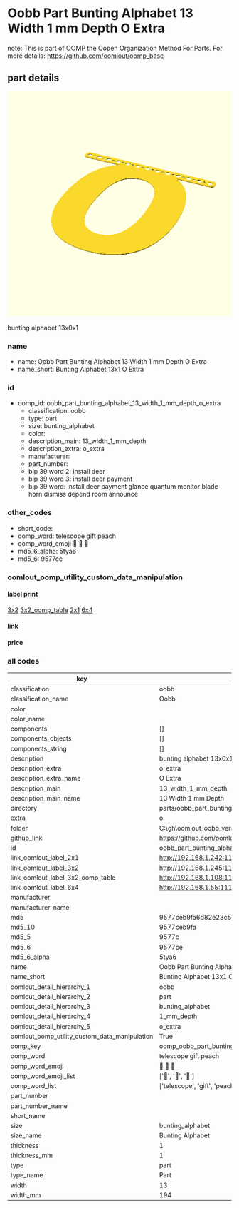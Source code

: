 # Oobb Part Bunting Alphabet 13 Width 1 mm Depth O Extra  

note: This is part of OOMP the Oopen Organization Method For Parts. For more details: https://github.com/oomlout/oomp_base

##  part details
  

[![](3dpr.png)](3dpr.png)

bunting alphabet 13x0x1



### name
* name: Oobb Part Bunting Alphabet 13 Width 1 mm Depth O Extra
* name_short: Bunting Alphabet 13x1 O Extra
### id
* oomp_id: oobb_part_bunting_alphabet_13_width_1_mm_depth_o_extra
  * classification: oobb
  * type: part
  * size: bunting_alphabet
  * color: 
  * description_main: 13_width_1_mm_depth
  * description_extra: o_extra
  * manufacturer: 
  * part_number: 
  * bip 39 word 2: install deer
  * bip 39 word 3: install deer payment
  * bip 39 word: install deer payment glance quantum monitor blade horn dismiss depend room announce

### other_codes
* short_code: 
* oomp_word: telescope gift peach
* oomp_word_emoji :telescope: :gift: :peach:
* md5_6_alpha: 5tya6
* md5_6: 9577ce






### oomlout_oomp_utility_custom_data_manipulation
#### label print
[3x2](http://192.168.1.245:1112/?label=oomp%205tya6)
[3x2_oomp_table](http://192.168.1.108:1112/?label=oomp%205tya6)
[2x1](http://192.168.1.242:1112/?label=oomp%205tya6)
[6x4](http://192.168.1.55:1112/?label=oomp%205tya6)    

#### link

                              

#### price







### all codes 
| key | value |  
| --- | --- |  
| classification | oobb |  
| classification_name | Oobb |  
| color |  |  
| color_name |  |  
| components | [] |  
| components_objects | [] |  
| components_string | [] |  
| description | bunting alphabet 13x0x1 |  
| description_extra | o_extra |  
| description_extra_name | O Extra |  
| description_main | 13_width_1_mm_depth |  
| description_main_name | 13 Width 1 mm Depth |  
| directory | parts/oobb_part_bunting_alphabet_13_width_1_mm_depth_o_extra |  
| extra | o |  
| folder | C:\gh\oomlout_oobb_version_4_generated_parts\things\oobb_part_bunting_alphabet_13_width_1_mm_depth_o_extra |  
| github_link | https://github.com/oomlout/oomlout_oomp_part_src/tree/main/parts/oobb_part_bunting_alphabet_13_width_1_mm_depth_o_extra |  
| id | oobb_part_bunting_alphabet_13_width_1_mm_depth_o_extra |  
| link_oomlout_label_2x1 | http://192.168.1.242:1112/?label=oomp%205tya6 |  
| link_oomlout_label_3x2 | http://192.168.1.245:1112/?label=oomp%205tya6 |  
| link_oomlout_label_3x2_oomp_table | http://192.168.1.108:1112/?label=oomp%205tya6 |  
| link_oomlout_label_6x4 | http://192.168.1.55:1112/?label=oomp%205tya6 |  
| manufacturer |  |  
| manufacturer_name |  |  
| md5 | 9577ceb9fa6d82e23c57a62b434e53ab |  
| md5_10 | 9577ceb9fa |  
| md5_5 | 9577c |  
| md5_6 | 9577ce |  
| md5_6_alpha | 5tya6 |  
| name | Oobb Part Bunting Alphabet 13 Width 1 mm Depth O Extra |  
| name_short | Bunting Alphabet 13x1 O Extra |  
| oomlout_detail_hierarchy_1 | oobb |  
| oomlout_detail_hierarchy_2 | part |  
| oomlout_detail_hierarchy_3 | bunting_alphabet |  
| oomlout_detail_hierarchy_4 | 1_mm_depth |  
| oomlout_detail_hierarchy_5 | o_extra |  
| oomlout_oomp_utility_custom_data_manipulation | True |  
| oomp_key | oomp_oobb_part_bunting_alphabet_13_width_1_mm_depth_o_extra |  
| oomp_word | telescope gift peach |  
| oomp_word_emoji | :telescope: :gift: :peach: |  
| oomp_word_emoji_list | [':telescope:', ':gift:', ':peach:'] |  
| oomp_word_list | ['telescope', 'gift', 'peach'] |  
| part_number |  |  
| part_number_name |  |  
| short_name |  |  
| size | bunting_alphabet |  
| size_name | Bunting Alphabet |  
| thickness | 1 |  
| thickness_mm | 1 |  
| type | part |  
| type_name | Part |  
| width | 13 |  
| width_mm | 194 |  
